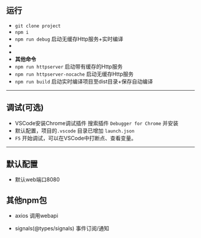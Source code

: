
## 运行
* `git clone project`
* `npm i`
* `npm run debug`               启动无缓存Http服务+实时编译
* 
* 
* **其他命令**
* `npm run httpserver`          启动带有缓存的Http服务
* `npm run httpserver-nocache`  启动无缓存Http服务
* `npm run build`               启动实时编译项目至dist目录+保存自动编译


---

## 调试(可选)
* VSCode安装Chrome调试插件
  搜索插件 `Debugger for Chrome` 并安装
* 默认配置，项目的`.vscode` 目录已增加 `launch.json` 
* `F5` 开始调试，可以在VSCode中打断点、查看变量。


---


## 默认配置
* 默认web端口8080



## 其他npm包

* axios		调用webapi

* signals(@types/signals)	事件订阅/通知    